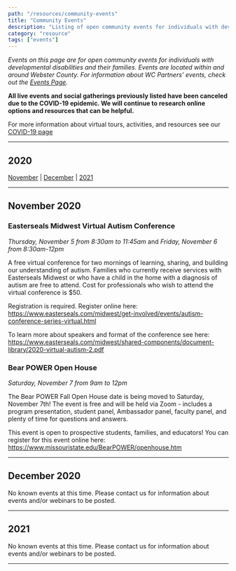 ```yaml
---
path: "/resources/community-events"
title: "Community Events"
description: "Listing of open community events for individuals with developmental disabilities and their families. Events are located within and around Webster County."
category: "resource"
tags: ["events"]
---
```


_Events on this page are for open community events for individuals with developmental disabilities and their families. Events are located within and around Webster County. For information about WC Partners' events, check out the [Events Page](/events/)._

**All live events and social gatherings previously listed have been canceled due to the COVID-19 epidemic. We will continue to research online options and resources that can be helpful.**

For more information about virtual tours, activities, and resources see our [COVID-19 page](/resources/covid-19)

---

## 2020

[November](#november-2020) | [December](#december-2020) | [2021](#2021)

---

## November 2020

### Easterseals Midwest Virtual Autism Conference

_Thursday, November 5 from 8:30am to 11:45am_ and _Friday, November 6 from 8:30am-12pm_

A free virtual conference for two mornings of learning, sharing, and building our understanding of autism. Families who currently receive services with Easterseals Midwest or who have a child in the home with a diagnosis of autism are free to attend. Cost for professionals who wish to attend the virtual conference is \$50.

Registration is required. Register online here: https://www.easterseals.com/midwest/get-involved/events/autism-conference-series-virtual.html

To learn more about speakers and format of the conference see here: https://www.easterseals.com/midwest/shared-components/document-library/2020-virtual-autism-2.pdf

### Bear POWER Open House

_Saturday, November 7 from 9am to 12pm_

The Bear POWER Fall Open House date is being moved to Saturday, November 7th! The event is free and will be held via Zoom - includes a program presentation, student panel, Ambassador panel, faculty panel, and plenty of time for questions and answers.

This event is open to prospective students, families, and educators! You can register for this event online here: https://www.missouristate.edu/BearPOWER/openhouse.htm

---

## December 2020

No known events at this time. Please contact us for information about events and/or webinars to be posted.

---

## 2021

No known events at this time. Please contact us for information about events and/or webinars to be posted.

---
